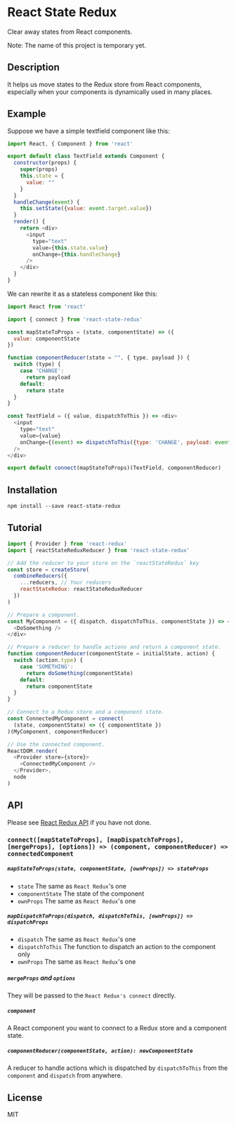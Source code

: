 React State Redux
====
Clear away states from React components.

Note: The name of this project is temporary yet.

## Description
It helps us move states to the Redux store from React components, especially when your components is dynamically used in many places.  

## Example
Suppose we have a simple textfield component like this:  
```javascript
import React, { Component } from 'react'

export default class TextField extends Component {
  constructor(props) {
    super(props)
    this.state = {
      value: ""
    }
  }
  handleChange(event) {
    this.setState({value: event.target.value})
  }
  render() {
    return <div>
      <input
        type="text"
        value={this.state.value}
        onChange={this.handleChange}
      />
    </div>
  }
}
```
We can rewrite it as a stateless component like this:  
```javascript
import React from 'react'

import { connect } from 'react-state-redux'

const mapStateToProps = (state, componentState) => ({
  value: componentState
})

function componentReducer(state = "", { type, payload }) {
  switch (type) {
    case 'CHANGE':
      return payload
    default:
      return state
  }
}

const TextField = ({ value, dispatchToThis }) => <div>
  <input
    type="text"
    value={value}
    onChange={(event) => dispatchToThis({type: 'CHANGE', payload: event.target.value})}
  />
</div>

export default connect(mapStateToProps)(TextField, componentReducer)
```

## Installation
`npm install --save react-state-redux`  

## Tutorial
```javascript
import { Provider } from 'react-redux'
import { reactStateReduxReducer } from 'react-state-redux'

// Add the reducer to your store on the `reactStateRedux` key
const store = createStore(
  combineReducers({
    ...reducers, // Your reducers
    reactStateRedux: reactStateReduxReducer
  })
)

// Prepare a component.
const MyComponent = ({ dispatch, dispatchToThis, componentState }) => <div>
  <DoSomething />
</div>

// Prepare a reducer to handle actions and return a component state.
function componentReducer(componentState = initialState, action) {
  switch (action.type) {
    case 'SOMETHING':
      return doSomething(componentState)
    default:
      return componentState
  }
}

// Connect to a Redux store and a component state.
const ConnectedMyComponent = connect(
  (state, componentState) => ({ componentState })
)(MyComponent, componentReducer)

// Use the connected component.
ReactDOM.render(
  <Provider store={store}>
    <ConnectedMyComponent />
  </Provider>,
  node
)
```

## API
Please see [React Redux API](https://github.com/reactjs/react-redux/blob/master/docs/api.md#arguments) if you have not done.  

### `connect([mapStateToProps], [mapDispatchToProps], [mergeProps], [options]) => (component, componentReducer) => connectedComponent`

##### `mapStateToProps(state, componentState, [ownProps]) => stateProps`
- `state` The same as `React Redux`'s one
- `componentState` The state of the component
- `ownProps` The same as `React Redux`'s one

##### `mapDispatchToProps(dispatch, dispatchToThis, [ownProps]) => dispatchProps`
- `dispatch` The same as `React Redux`'s one
- `dispatchToThis` The function to dispatch an action to the component only
- `ownProps` The same as `React Redux`'s one

##### `mergeProps` and `options`
They will be passed to the `React Redux's connect` directly.  

##### `component`
A React component you want to connect to a Redux store and a component state.  

##### `componentReducer(componentState, action): newComponentState`
A reducer to handle actions which is dispatched by `dispatchToThis` from the `component` and `dispatch` from anywhere.  

## License
MIT
